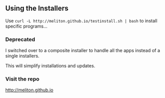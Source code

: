 ## Using the Installers

Use `curl -L http://meliton.github.io/testinstall.sh | bash` to install specific programs...


### Deprecated

I switched over to a composite installer to handle all the apps instead of a single installers. 

This will simplify installations and updates.

### Visit the repo

http://meliton.github.io



 

